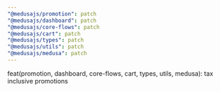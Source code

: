 ```yaml
---
"@medusajs/promotion": patch
"@medusajs/dashboard": patch
"@medusajs/core-flows": patch
"@medusajs/cart": patch
"@medusajs/types": patch
"@medusajs/utils": patch
"@medusajs/medusa": patch
---
```


feat(promotion, dashboard, core-flows, cart, types, utils, medusa): tax inclusive promotions
